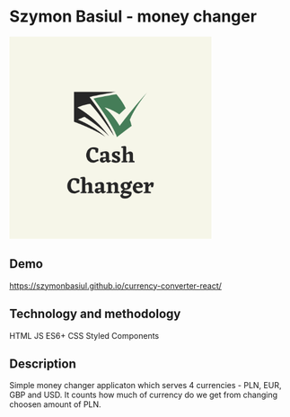 # Szymon Basiul - money changer

<img src="https://github.com/szymonbasiul/currency-converter/blob/master/images/Cash.png?raw=true" width="360px">

## Demo

https://szymonbasiul.github.io/currency-converter-react/

## Technology and methodology

HTML
JS
ES6+
CSS
Styled Components

## Description

Simple money changer applicaton which serves 4 currencies - PLN, EUR, GBP and USD.
It counts how much of currency do we get from changing choosen amount of PLN.

